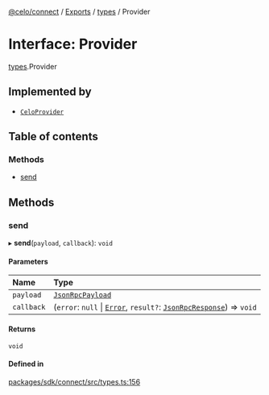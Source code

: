 [@celo/connect](../README.md) / [Exports](../modules.md) / [types](../modules/types.md) / Provider

# Interface: Provider

[types](../modules/types.md).Provider

## Implemented by

- [`CeloProvider`](../classes/celo_provider.CeloProvider.md)

## Table of contents

### Methods

- [send](types.Provider.md#send)

## Methods

### send

▸ **send**(`payload`, `callback`): `void`

#### Parameters

| Name | Type |
| :------ | :------ |
| `payload` | [`JsonRpcPayload`](types.JsonRpcPayload.md) |
| `callback` | (`error`: ``null`` \| [`Error`](types.Error.md), `result?`: [`JsonRpcResponse`](types.JsonRpcResponse.md)) => `void` |

#### Returns

`void`

#### Defined in

[packages/sdk/connect/src/types.ts:156](https://github.com/celo-org/developer-tooling/blob/master/packages/sdk/connect/src/types.ts#L156)
